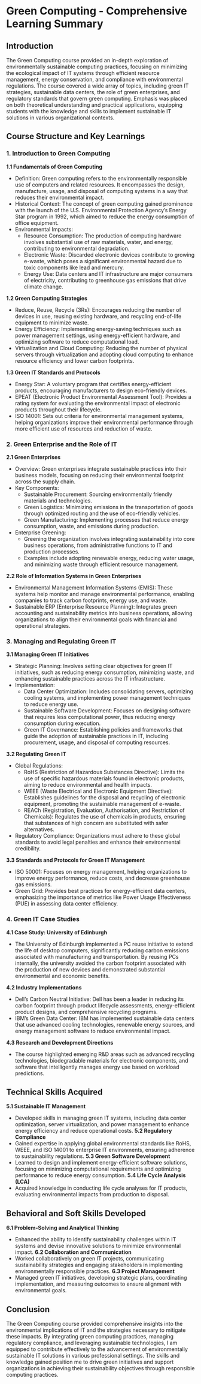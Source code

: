 # Green Computing - Comprehensive Learning Summary
## Introduction
The Green Computing course provided an in-depth exploration of environmentally sustainable computing practices, focusing on minimizing the ecological impact of IT systems through efficient resource management, energy conservation, and compliance with environmental regulations. The course covered a wide array of topics, including green IT strategies, sustainable data centers, the role of green enterprises, and regulatory standards that govern green computing. Emphasis was placed on both theoretical understanding and practical applications, equipping students with the knowledge and skills to implement sustainable IT solutions in various organizational contexts.

## Course Structure and Key Learnings
### 1. Introduction to Green Computing
**1.1 Fundamentals of Green Computing**
- Definition: Green computing refers to the environmentally responsible use of computers and related resources. It encompasses the design, manufacture, usage, and disposal of computing systems in a way that reduces their environmental impact.
- Historical Context: The concept of green computing gained prominence with the launch of the U.S. Environmental Protection Agency’s Energy Star program in 1992, which aimed to reduce the energy consumption of office equipment.
- Environmental Impacts:
  - Resource Consumption: The production of computing hardware involves substantial use of raw materials, water, and energy, contributing to environmental degradation.
  - Electronic Waste: Discarded electronic devices contribute to growing e-waste, which poses a significant environmental hazard due to toxic components like lead and mercury.
  - Energy Use: Data centers and IT infrastructure are major consumers of electricity, contributing to greenhouse gas emissions that drive climate change.

**1.2 Green Computing Strategies**
- Reduce, Reuse, Recycle (3Rs): Encourages reducing the number of devices in use, reusing existing hardware, and recycling end-of-life equipment to minimize waste.
- Energy Efficiency: Implementing energy-saving techniques such as power management settings, using energy-efficient hardware, and optimizing software to reduce computational load.
- Virtualization and Cloud Computing: Reducing the number of physical servers through virtualization and adopting cloud computing to enhance resource efficiency and lower carbon footprints.

**1.3 Green IT Standards and Protocols**
- Energy Star: A voluntary program that certifies energy-efficient products, encouraging manufacturers to design eco-friendly devices.
- EPEAT (Electronic Product Environmental Assessment Tool): Provides a rating system for evaluating the environmental impact of electronic products throughout their lifecycle.
- ISO 14001: Sets out criteria for environmental management systems, helping organizations improve their environmental performance through more efficient use of resources and reduction of waste.

### 2. Green Enterprise and the Role of IT
**2.1 Green Enterprises**
- Overview: Green enterprises integrate sustainable practices into their business models, focusing on reducing their environmental footprint across the supply chain.
- Key Components:
  - Sustainable Procurement: Sourcing environmentally friendly materials and technologies.
  - Green Logistics: Minimizing emissions in the transportation of goods through optimized routing and the use of eco-friendly vehicles.
  - Green Manufacturing: Implementing processes that reduce energy consumption, waste, and emissions during production.
- Enterprise Greening:
  - Greening the organization involves integrating sustainability into core business operations, from administrative functions to IT and production processes.
  - Examples include adopting renewable energy, reducing water usage, and minimizing waste through efficient resource management.

**2.2 Role of Information Systems in Green Enterprises**
- Environmental Management Information Systems (EMIS): These systems help monitor and manage environmental performance, enabling companies to track carbon footprints, energy use, and waste.
- Sustainable ERP (Enterprise Resource Planning): Integrates green accounting and sustainability metrics into business operations, allowing organizations to align their environmental goals with financial and operational strategies.

### 3. Managing and Regulating Green IT
**3.1 Managing Green IT Initiatives**
- Strategic Planning: Involves setting clear objectives for green IT initiatives, such as reducing energy consumption, minimizing waste, and enhancing sustainable practices across the IT infrastructure.
- Implementation:
  - Data Center Optimization: Includes consolidating servers, optimizing cooling systems, and implementing power management techniques to reduce energy use.
  - Sustainable Software Development: Focuses on designing software that requires less computational power, thus reducing energy consumption during execution.
  - Green IT Governance: Establishing policies and frameworks that guide the adoption of sustainable practices in IT, including procurement, usage, and disposal of computing resources.

**3.2 Regulating Green IT**
- Global Regulations:
  - RoHS (Restriction of Hazardous Substances Directive): Limits the use of specific hazardous materials found in electronic products, aiming to reduce environmental and health impacts.
  - WEEE (Waste Electrical and Electronic Equipment Directive): Establishes guidelines for the disposal and recycling of electronic equipment, promoting the sustainable management of e-waste.
  - REACh (Registration, Evaluation, Authorisation, and Restriction of Chemicals): Regulates the use of chemicals in products, ensuring that substances of high concern are substituted with safer alternatives.
- Regulatory Compliance: Organizations must adhere to these global standards to avoid legal penalties and enhance their environmental credibility.

**3.3 Standards and Protocols for Green IT Management**
- ISO 50001: Focuses on energy management, helping organizations to improve energy performance, reduce costs, and decrease greenhouse gas emissions.
- Green Grid: Provides best practices for energy-efficient data centers, emphasizing the importance of metrics like Power Usage Effectiveness (PUE) in assessing data center efficiency.

### 4. Green IT Case Studies
**4.1 Case Study: University of Edinburgh**
- The University of Edinburgh implemented a PC reuse initiative to extend the life of desktop computers, significantly reducing carbon emissions associated with manufacturing and transportation. By reusing PCs internally, the university avoided the carbon footprint associated with the production of new devices and demonstrated substantial environmental and economic benefits.

**4.2 Industry Implementations**
- Dell’s Carbon Neutral Initiative: Dell has been a leader in reducing its carbon footprint through product lifecycle assessments, energy-efficient product designs, and comprehensive recycling programs.
- IBM’s Green Data Center: IBM has implemented sustainable data centers that use advanced cooling technologies, renewable energy sources, and energy management software to reduce environmental impact.

**4.3 Research and Development Directions**
- The course highlighted emerging R&D areas such as advanced recycling technologies, biodegradable materials for electronic components, and software that intelligently manages energy use based on workload predictions.

## Technical Skills Acquired
**5.1 Sustainable IT Management**
- Developed skills in managing green IT systems, including data center optimization, server virtualization, and power management to enhance energy efficiency and reduce operational costs.
**5.2 Regulatory Compliance**
- Gained expertise in applying global environmental standards like RoHS, WEEE, and ISO 14001 to enterprise IT environments, ensuring adherence to sustainability regulations.
**5.3 Green Software Development**
- Learned to design and implement energy-efficient software solutions, focusing on minimizing computational requirements and optimizing performance to reduce energy consumption.
**5.4 Life Cycle Analysis (LCA)**
- Acquired knowledge in conducting life cycle analyses for IT products, evaluating environmental impacts from production to disposal.

## Behavioral and Soft Skills Developed
**6.1 Problem-Solving and Analytical Thinking**
- Enhanced the ability to identify sustainability challenges within IT systems and devise innovative solutions to minimize environmental impact.
**6.2 Collaboration and Communication**
- Worked collaboratively on green IT projects, communicating sustainability strategies and engaging stakeholders in implementing environmentally responsible practices.
**6.3 Project Management**
- Managed green IT initiatives, developing strategic plans, coordinating implementation, and measuring outcomes to ensure alignment with environmental goals.

## Conclusion
The Green Computing course provided comprehensive insights into the environmental implications of IT and the strategies necessary to mitigate these impacts. By integrating green computing practices, managing regulatory compliance, and leveraging sustainable technologies, I am equipped to contribute effectively to the advancement of environmentally sustainable IT solutions in various professional settings. The skills and knowledge gained position me to drive green initiatives and support organizations in achieving their sustainability objectives through responsible computing practices.
